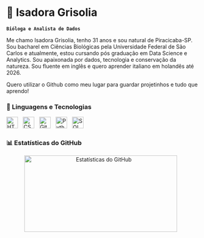 # 🌱 Isadora Grisolia

**`Bióloga e Analista de Dados`**

Me chamo Isadora Grisolia, tenho 31 anos e sou natural de Piracicaba-SP. Sou bacharel em Ciências Biológicas pela Universidade Federal de São Carlos e atualmente, estou cursando pós graduação em Data Science e Analytics. Sou apaixonada por dados, tecnologia e conservação da natureza.  Sou fluente em inglês e quero aprender italiano em holandês até 2026.

Quero utilizar o Github como meu lugar para guardar projetinhos e tudo que aprendo!

### 🤖 Linguagens e Tecnologias

<img 
    align="left" 
    alt="HTML"
    title="HTML" 
    width="30px" 
    style="padding-right: 10px;" 
    src="https://cdn.jsdelivr.net/gh/devicons/devicon@latest/icons/html5/html5-original.svg" 
/>
<img 
    align="left" 
    alt="CSS" 
    title="CSS"
    width="30px" 
    style="padding-right: 10px;" 
    src="https://cdn.jsdelivr.net/gh/devicons/devicon@latest/icons/css3/css3-original.svg" 
/>
<img 
    align="left" 
    alt="Git" 
    title="Git"
    width="30px" 
    style="padding-right: 10px;" 
    src="https://cdn.jsdelivr.net/gh/devicons/devicon@latest/icons/git/git-original.svg" 
/>
<img 
    align="left" 
    alt="Python" 
    title="Python"
    width="30px" 
    style="padding-right: 10px;" 
    src="https://cdn.jsdelivr.net/gh/devicons/devicon@latest/icons/python/python-original.svg" 
/>
<img 
    align="left" 
    alt="SQL"
    title="SQL" 
    width="30px" 
    style="padding-right: 10px;" 
    src="https://cdn.jsdelivr.net/gh/devicons/devicon@latest/icons/azuresqldatabase/azuresqldatabase-original.svg" 
/>

<br/>
<br/>

### 📊 Estatísticas do GitHub

<p align="center">
  <img 
    alt="Estatísticas do GitHub" 
    height="200" 
    width="400"
    src="https://github-readme-stats.vercel.app/api?username=isadoragrisolia&show_icons=true&include_all_commits=true&locale=pt-br&hide_border=true&title_color=6c3483&text_color=2e2e2e&icon_color=6c3483&bg_color=a18cd1,fbc2eb" 
    style="padding-right: 10px;" 
  />
</p>

